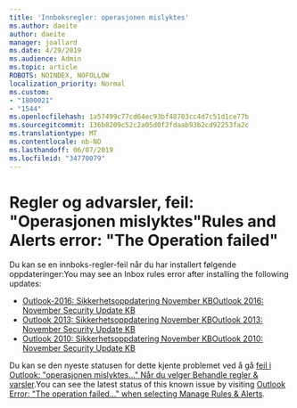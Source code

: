 ```yaml
---
title: 'Innboksregler: operasjonen mislyktes'
ms.author: daeite
author: daeite
manager: joallard
ms.date: 4/29/2019
ms.audience: Admin
ms.topic: article
ROBOTS: NOINDEX, NOFOLLOW
localization_priority: Normal
ms.custom:
- "1800021"
- "1544"
ms.openlocfilehash: 1a57499c77cd64ec93bf48703cc4d7c51d1ce77b
ms.sourcegitcommit: 136b8209c52c2a05d0f2fdaab93b2cd92253fa2c
ms.translationtype: MT
ms.contentlocale: nb-NO
ms.lasthandoff: 06/07/2019
ms.locfileid: "34770079"
---
```

# <a name="rules-and-alerts-error-the-operation-failed"></a><span data-ttu-id="943b0-102">Regler og advarsler, feil: "Operasjonen mislyktes"</span><span class="sxs-lookup"><span data-stu-id="943b0-102">Rules and Alerts error: "The Operation failed"</span></span>

<span data-ttu-id="943b0-103">Du kan se en innboks-regler-feil når du har installert følgende oppdateringer:</span><span class="sxs-lookup"><span data-stu-id="943b0-103">You may see an Inbox rules error after installing the following updates:</span></span>
- [<span data-ttu-id="943b0-104">Outlook-2016: Sikkerhetsoppdatering November KB</span><span class="sxs-lookup"><span data-stu-id="943b0-104">Outlook 2016: November Security Update KB</span></span>](https://support.microsoft.com/help/4461506)
- [<span data-ttu-id="943b0-105">Outlook 2013: Sikkerhetsoppdatering November KB</span><span class="sxs-lookup"><span data-stu-id="943b0-105">Outlook 2013: November Security Update KB</span></span>](https://support.microsoft.com/help/4461486)
- [<span data-ttu-id="943b0-106">Outlook 2010: Sikkerhetsoppdatering November KB</span><span class="sxs-lookup"><span data-stu-id="943b0-106">Outlook 2010: November Security Update KB</span></span>](https://support.microsoft.com/help/4461585) 

<span data-ttu-id="943b0-107">Du kan se den nyeste statusen for dette kjente problemet ved å gå [feil i Outlook: "operasjonen mislyktes..." Når du velger Behandle regler & varsler](https://support.office.com/article/Outlook-Error-The-operation-failed-when-selecting-Manage-Rules-Alerts-64b6ff77-98c2-4564-9cbf-25bd8e17fb8b%20).</span><span class="sxs-lookup"><span data-stu-id="943b0-107">You can see the latest status of this known issue by visiting [Outlook Error: "The operation failed..." when selecting Manage Rules & Alerts](https://support.office.com/article/Outlook-Error-The-operation-failed-when-selecting-Manage-Rules-Alerts-64b6ff77-98c2-4564-9cbf-25bd8e17fb8b%20).</span></span>